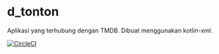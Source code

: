 # d_tonton
Aplikasi yang terhubung dengan TMDB. Dibuat menggunakan kotlin-xml.

[![CircleCI](https://dl.circleci.com/status-badge/img/gh/IrfanKnowledge/d_tonton/tree/circleci-project-setup.svg?style=svg)](https://dl.circleci.com/status-badge/redirect/gh/IrfanKnowledge/d_tonton/tree/circleci-project-setup)
